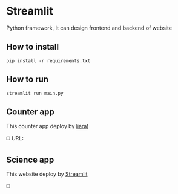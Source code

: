 # Streamlit

Python framework, It can design frontend and backend of website 

## How to install

```
pip install -r requirements.txt
```

## How to run

```
streamlit run main.py
```

## Counter app 

This counter app deploy by [liara](https://liara.ir/))

◻️ URL: 


## Science app

This website deploy by [Streamlit](https://share.streamlit.io/)

◻️
